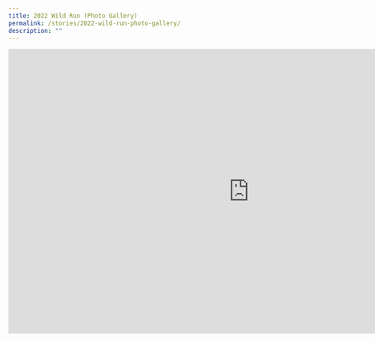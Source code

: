 ```yaml
---
title: 2022 Wild Run (Photo Gallery)
permalink: /stories/2022-wild-run-photo-gallery/
description: ""
---
```

<iframe allowfullscreen="true" height="569" width="960" frameborder="0" src="https://docs.google.com/presentation/d/e/2PACX-1vQ5DMMMkaAhhHJJHwPBjc4VzZ5FpIThtACLK2MVFevo2cIbCPP3Hn_nFmfG62gjd_VKNS0S9bOodhGc/embed?start=false&amp;loop=false&amp;delayms=3000"></iframe>